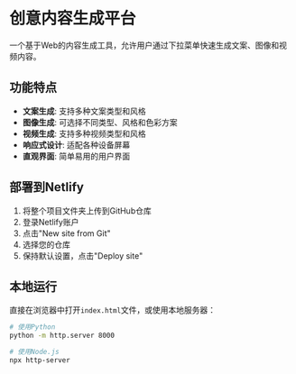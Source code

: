 # 创意内容生成平台

一个基于Web的内容生成工具，允许用户通过下拉菜单快速生成文案、图像和视频内容。

## 功能特点

- **文案生成**: 支持多种文案类型和风格
- **图像生成**: 可选择不同类型、风格和色彩方案
- **视频生成**: 支持多种视频类型和风格
- **响应式设计**: 适配各种设备屏幕
- **直观界面**: 简单易用的用户界面

## 部署到Netlify

1. 将整个项目文件夹上传到GitHub仓库
2. 登录Netlify账户
3. 点击"New site from Git"
4. 选择您的仓库
5. 保持默认设置，点击"Deploy site"

## 本地运行

直接在浏览器中打开`index.html`文件，或使用本地服务器：

```bash
# 使用Python
python -m http.server 8000

# 使用Node.js
npx http-server
